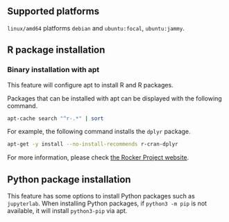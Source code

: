 <!-- markdownlint-disable MD041 -->

## Supported platforms

`linux/amd64` platforms `debian` and `ubuntu:focal`, `ubuntu:jammy`.

## R package installation

### Binary installation with apt

This feature will configure apt to install R and R packages.

Packages that can be installed with apt can be displayed with the following command.

```sh
apt-cache search "^r-.*" | sort
```

For example, the following command installs the `dplyr` package.

```sh
apt-get -y install --no-install-recommends r-cran-dplyr
```

For more information, please check [the Rocker Project website](https://rocker-project.org/use/extending.html).

## Python package installation

This feature has some options to install Python packages such as `jupyterlab`.
When installing Python packages, if `python3 -m pip` is not available, it will install `python3-pip` via apt.
